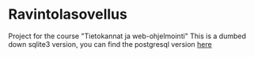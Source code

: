# Ravintolasovellus

Project for the course "Tietokannat ja web-ohjelmointi"
This is a dumbed down sqlite3 version, you can find the postgresql version [here](https://github.com/sanikk/ravintolasovellus)

